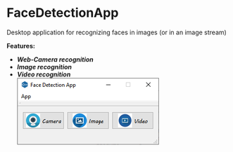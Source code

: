 # FaceDetectionApp
Desktop application for recognizing faces in images (or in an image stream)  
  
**Features:**  
* ***Web-Camera recognition***  
* ***Image recognition***  
* ***Video recognition***  
![application ui](https://github.com/kostsm/FaceDetectionApp/blob/main/example.png)
